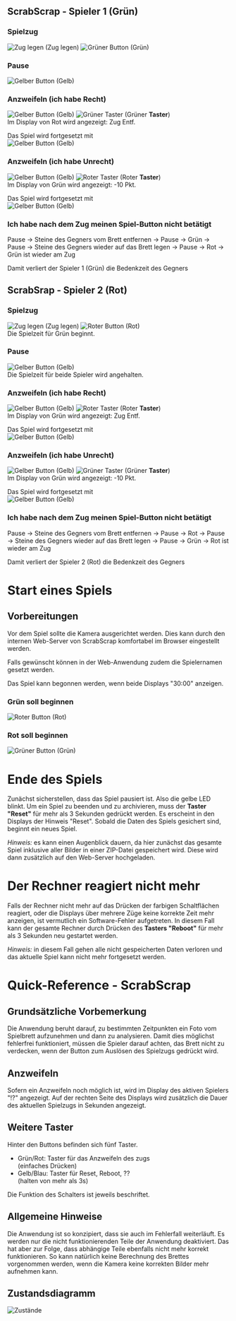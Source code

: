 ## ScrabScrap - Spieler 1 (Grün)

### Spielzug

![Zug legen](images/tiles-remove.png) (Zug legen)
![Grüner Button](images/press-green.png) (Grün)

### Pause

![Gelber Button](images/press-yellow.png) (Gelb)

### Anzweifeln (ich habe Recht)

![Gelber Button](images/press-yellow.png) (Gelb) ![Grüner Taster](images/press-green-switch.png) (Grüner **Taster**)  
Im Display von Rot wird angezeigt: Zug Entf.  

Das Spiel wird fortgesetzt mit  
![Gelber Button](images/press-yellow.png) (Gelb)

### Anzweifeln (ich habe Unrecht)

![Gelber Button](images/press-yellow.png) (Gelb) ![Roter Taster](images/press-red-switch.png) (Roter **Taster**)  
Im Display von Grün wird angezeigt: -10 Pkt.  

Das Spiel wird fortgesetzt mit  
![Gelber Button](images/press-yellow.png) (Gelb)

### Ich habe nach dem Zug meinen Spiel-Button nicht betätigt

Pause -> Steine des Gegners vom Brett entfernen -> Pause -> Grün -> Pause -> Steine des Gegners wieder auf das Brett legen -> Pause -> Rot -> Grün ist wieder am Zug

Damit verliert der Spieler 1 (Grün) die Bedenkzeit des Gegners

<div style="display:none;page-break-after: always;">\pagebreak</div>

## ScrabSrap - Spieler 2 (Rot)

### Spielzug

![Zug legen](images/tiles-remove.png) (Zug legen) ![Roter Button](images/press-red.png) (Rot)  
Die Spielzeit für Grün beginnt.

### Pause

![Gelber Button](images/press-yellow.png) (Gelb)  
Die Spielzeit für beide Spieler wird angehalten.

### Anzweifeln (ich habe Recht)

![Gelber Button](images/press-yellow.png) (Gelb) ![Roter Taster](images/press-red-switch.png) (Roter **Taster**)  
Im Display von Grün wird angezeigt: Zug Entf.  

Das Spiel wird fortgesetzt mit  
![Gelber Button](images/press-yellow.png) (Gelb)

### Anzweifeln (ich habe Unrecht)

![Gelber Button](images/press-yellow.png) (Gelb) ![Grüner Taster](images/press-green-switch.png) (Grüner **Taster**)  
Im Display von Grün wird angezeigt: -10 Pkt.  

Das Spiel wird fortgesetzt mit  
![Gelber Button](images/press-yellow.png) (Gelb)

### Ich habe nach dem Zug meinen Spiel-Button nicht betätigt

Pause -> Steine des Gegners vom Brett entfernen -> Pause -> Rot -> Pause -> Steine des Gegners wieder auf das Brett legen -> Pause -> Grün -> Rot ist wieder am Zug

Damit verliert der Spieler 2 (Rot) die Bedenkzeit des Gegners

<div style="display:none;page-break-after: always;">\pagebreak</div>

# Start eines Spiels

## Vorbereitungen

Vor dem Spiel sollte die Kamera ausgerichtet werden. Dies kann
durch den internen Web-Server von ScrabScrap komfortabel im Browser
eingestellt werden.

Falls gewünscht können in der Web-Anwendung zudem die Spielernamen
gesetzt werden.

Das Spiel kann begonnen werden, wenn beide Displays "30:00" anzeigen.

### Grün soll beginnen

![Roter Button](images/press-red.png) (Rot)

### Rot soll beginnen

![Grüner Button](images/press-green.png) (Grün)

# Ende des Spiels

Zunächst sicherstellen, dass das Spiel pausiert ist. Also die gelbe LED blinkt.
Um ein Spiel zu beenden und zu archivieren, muss der **Taster "Reset"** für mehr als 3 Sekunden gedrückt werden. Es erscheint
in den Displays der Hinweis "Reset". Sobald die Daten des Spiels
gesichert sind, beginnt ein neues Spiel.

_Hinweis:_ es kann einen Augenblick dauern, da hier zunächst das gesamte Spiel
inklusive aller Bilder in einer ZIP-Datei gespeichert wird. Diese wird dann
zusätzlich auf den Web-Server hochgeladen.

# Der Rechner reagiert nicht mehr

Falls der Rechner nicht mehr auf das Drücken der farbigen Schaltflächen
reagiert, oder die Displays über mehrere Züge keine korrekte Zeit mehr
anzeigen, ist vermutlich ein Software-Fehler aufgetreten.
In diesem Fall kann der gesamte Rechner durch Drücken des **Tasters "Reboot"** für mehr als 3 Sekunden neu gestartet werden.

_Hinweis:_ in diesem Fall gehen alle nicht gespeicherten Daten verloren und
das aktuelle Spiel kann nicht mehr fortgesetzt werden.

<div style="display:none;page-break-after: always;">\pagebreak</div>

# Quick-Reference - ScrabScrap

## Grundsätzliche Vorbemerkung

Die Anwendung beruht darauf, zu bestimmten Zeitpunkten ein Foto vom
Spielbrett aufzunehmen und dann zu analysieren. Damit dies möglichst
fehlerfrei funktioniert, müssen die Spieler darauf achten, das Brett
nicht zu verdecken, wenn der Button zum Auslösen des Spielzugs
gedrückt wird.

## Anzweifeln

Sofern ein Anzweifeln noch möglich ist, wird im Display des aktiven
Spielers "!?" angezeigt. Auf der rechten Seite des Displays wird zusätzlich die Dauer des aktuellen Spielzugs in Sekunden angezeigt.

## Weitere Taster

Hinter den Buttons befinden sich fünf Taster.

* Grün/Rot: Taster für das Anzweifeln des zugs  
  (einfaches Drücken)
* Gelb/Blau: Taster für Reset, Reboot, ??  
  (halten von mehr als 3s)

Die Funktion des Schalters ist jeweils beschriftet.

## Allgemeine Hinweise

Die Anwendung ist so konzipiert, dass sie auch im Fehlerfall
weiterläuft. Es werden nur die nicht funktionierenden Teile der
Anwendung deaktiviert. Das hat aber zur Folge, dass abhängige Teile
ebenfalls nicht mehr korrekt funktionieren. So kann natürlich keine
Berechnung des Brettes vorgenommen werden, wenn die Kamera keine
korrekten Bilder mehr aufnehmen kann.

<div style="display:none;page-break-after: always;">\pagebreak</div>

## Zustandsdiagramm

![Zustände](images/states.png)
